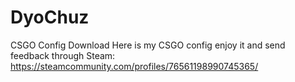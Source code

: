 # DyoChuz
CSGO Config Download
Here is my CSGO config enjoy it and send feedback through Steam:
https://steamcommunity.com/profiles/76561198990745365/
